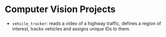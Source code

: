 # Computer Vision Projects
- `vehicle_tracker`: reads a video of a highway traffic, defines a region of interest, tracks vehicles and assigns unique IDs to them.